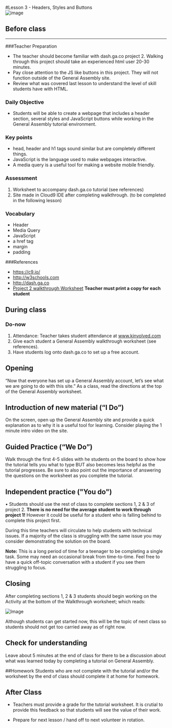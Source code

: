 #Lesson 3 - Headers, Styles and Buttons  
![image](http://i.imgur.com/73WZUvo.png)

## Before class
---
###Teacher Preparation
* The teacher should become familiar with dash.ga.co project 2. Walking through this project should take an experienced html user 20-30 minutes. 
* Pay close attention to the JS like buttons in this project. They will not function outside of the General Assembly site.
* Review what was covered last lesson to understand the level of skill students have with HTML. 

### Daily Objective

* Students will be able to create a webpage that includes a header section, several styles and JavaScript buttons while working in the General Assembly tutorial environment. 


### Key points

* head, header and h1 tags sound similar but are completely different things.
* JavaScript is the language used to make webpages interactive.
* A media query is a useful tool for making a website mobile friendly.


### Assessment

1. Worksheet to accompany dash.ga.co tutorial (see references)
2. Site made in Cloud9 IDE after completing walkthrough. (to be completed in the following lesson)



### Vocabulary

* Header
* Media Query
* JavaScript
* a href tag
* margin
* padding

###References
* <https://c9.io/>
* <http://w3schools.com>
* <http://dash.ga.co>
* [Project 2 walkthrough Worksheet](https://www.dropbox.com/s/x7kyti0jt6easj0/GeneralAssemblyPacketJeffBlog.docx ) **Teacher must print a copy for each student**

## During class

### Do-now

1. Attendance: Teacher takes student attendance at www.kinvolved.com
2. Give each student a General Assembly walkthrough worksheet (see references).
3. Have students log onto dash.ga.co to set up a free account.


## Opening

“Now that everyone has set up a General Assembly account, let’s see what we are going to do with this site.” As a class, read the directions at the top of the General Assembly worksheet.

## Introduction of new material (“I Do”)
On the screen, open up the General Assembly site and provide a quick explanation as to why it is a useful tool for learning. Consider playing the 1 minute intro video on the site.



## Guided Practice (“We Do”)

Walk through the first 4-5 slides with he students on the board to show how the tutorial tells you what to type BUT also becomes less helpful as the tutorial progresses. Be sure to also point out the importance of answering the questions on the worksheet as you complete the tutorial.

## Independent practice ("You do")

•	Students should use the rest of class to complete sections 1, 2 & 3 of project 2. **There is no need for the average student to work through project 1!** However it could be useful for a student who is falling behind to complete this project first.

During this time teachers will circulate to help students with technical issues. If a majority of the class is struggling with the same issue you may consider demonstrating the solution on the board.  

**Note:** This is a long period of time for a teenager to be completing a single task. Some may need an occasional break from time-to-time. Feel free to have a quick off-topic conversation with a student if you see them struggling to focus.

## Closing
After completing sections 1, 2 & 3 students should begin working on the Activity at the bottom of the Walkthrough worksheet; which reads: 

![Image](http://i.imgur.com/tZmFR5b.png)

Although students can get started now, this will be the topic of next class so students should not get too carried away as of right now.

## Check for understanding
Leave about 5 minutes at the end of class for there to be a discussion about what was learned today by completing a tutorial on General Assembly.

##Homework
Students who are not complete with the tutorial and/or the worksheet by the end of class should complete it at home for homework.
 
## After Class

* Teachers must provide a grade for the tutorial worksheet. It is crutial to provide this feedback so that students will see the value of their work.

* Prepare for next lesson / hand off to next volunteer in rotation.


